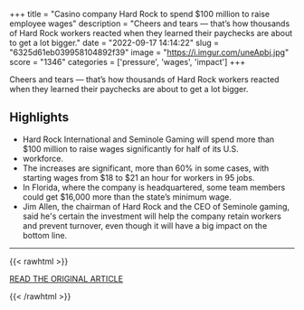 +++
title = "Casino company Hard Rock to spend $100 million to raise employee wages"
description = "Cheers and tears — that’s how thousands of Hard Rock workers reacted when they learned their paychecks are about to get a lot bigger."
date = "2022-09-17 14:14:22"
slug = "6325d61eb039958104892f39"
image = "https://i.imgur.com/uneApbj.jpg"
score = "1346"
categories = ['pressure', 'wages', 'impact']
+++

Cheers and tears — that’s how thousands of Hard Rock workers reacted when they learned their paychecks are about to get a lot bigger.

## Highlights

- Hard Rock International and Seminole Gaming will spend more than $100 million to raise wages significantly for half of its U.S.
- workforce.
- The increases are significant, more than 60% in some cases, with starting wages from $18 to $21 an hour for workers in 95 jobs.
- In Florida, where the company is headquartered, some team members could get $16,000 more than the state’s minimum wage.
- Jim Allen, the chairman of Hard Rock and the CEO of Seminole gaming, said he's certain the investment will help the company retain workers and prevent turnover, even though it will have a big impact on the bottom line.

---

{{< rawhtml >}}
  <p class="article-category">
    <a target="_blank" href="https://www.nbcnews.com/business/business-news/casino-company-hard-rock-spend-100-million-raise-employee-wages-rcna47696">READ THE ORIGINAL ARTICLE</a>
  </p>
{{< /rawhtml >}}
